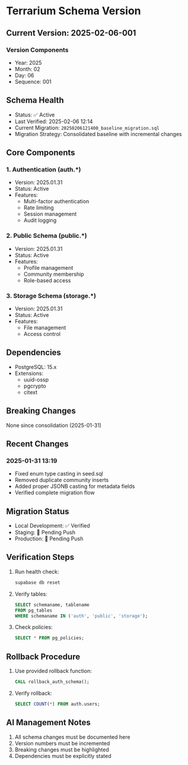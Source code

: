# Terrarium Schema Version

## Current Version: 2025-02-06-001

### Version Components

- Year: 2025
- Month: 02
- Day: 06
- Sequence: 001

## Schema Health

- Status: ✅ Active
- Last Verified: 2025-02-06 12:14
- Current Migration: `20250206121400_baseline_migration.sql`
- Migration Strategy: Consolidated baseline with incremental changes

## Core Components

### 1. Authentication (auth.\*)

- Version: 2025.01.31
- Status: Active
- Features:
  - Multi-factor authentication
  - Rate limiting
  - Session management
  - Audit logging

### 2. Public Schema (public.\*)

- Version: 2025.01.31
- Status: Active
- Features:
  - Profile management
  - Community membership
  - Role-based access

### 3. Storage Schema (storage.\*)

- Version: 2025.01.31
- Status: Active
- Features:
  - File management
  - Access control

## Dependencies

- PostgreSQL: 15.x
- Extensions:
  - uuid-ossp
  - pgcrypto
  - citext

## Breaking Changes

None since consolidation (2025-01-31)

## Recent Changes

### 2025-01-31 13:19

- Fixed enum type casting in seed.sql
- Removed duplicate community inserts
- Added proper JSONB casting for metadata fields
- Verified complete migration flow

## Migration Status

- Local Development: ✅ Verified
- Staging: 🔄 Pending Push
- Production: 🔄 Pending Push

## Verification Steps

1. Run health check:
   ```bash
   supabase db reset
   ```
2. Verify tables:
   ```sql
   SELECT schemaname, tablename
   FROM pg_tables
   WHERE schemaname IN ('auth', 'public', 'storage');
   ```
3. Check policies:
   ```sql
   SELECT * FROM pg_policies;
   ```

## Rollback Procedure

1. Use provided rollback function:
   ```sql
   CALL rollback_auth_schema();
   ```
2. Verify rollback:
   ```sql
   SELECT COUNT(*) FROM auth.users;
   ```

## AI Management Notes

1. All schema changes must be documented here
2. Version numbers must be incremented
3. Breaking changes must be highlighted
4. Dependencies must be explicitly stated
